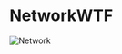 # NetworkWTF
![Network](https://github.com/Quextion/NetworkWTF/assets/102515482/fb929d4b-5840-40e0-a11b-988f07801a81)
